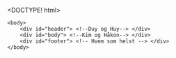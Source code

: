 <DOCTYPE! html>
	<head>
		<!-- Håkon META STUFF -->
	</head>

	<body>
		<div id="header"> <!--Duy og Huy--> </div>
		<div id="body"> <!--Kim og Håkon--> </div>
		<div id="footer"> <!-- Hvem som helst --> </div>
	</body>
</html>
